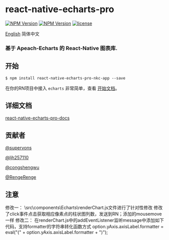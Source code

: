 
# react-native-echarts-pro
[![NPM Version](https://img.shields.io/npm/v/react-native-echarts-pro.svg?style=flat)](https://www.npmjs.com/package/react-native-echarts-pro)
[![NPM Version](https://img.shields.io/npm/dm/react-native-echarts-pro.svg?style=flat)](https://www.npmjs.com/package/react-native-echarts-pro)
[![license](https://img.shields.io/badge/license-MIT%20License-00AAAA.svg)](https://github.com/supervons/react-native-echarts-pro/blob/master/LICENSE)

[English](/README.md "english readme")  简体中文
###  基于 Apeach-Echarts 的 React-Native 图表库.

## 开始

`$ npm install react-native-echarts-pro-nkc-app --save`

在你的RN项目中接入 `echarts` 非常简单，查看 [开始文档](https://supervons.github.io/react-native-echarts-pro-docs/zh-cn/docs/intro)。

## 详细文档
[react-native-echarts-pro-docs](https://supervons.github.io/react-native-echarts-pro-docs/zh-cn/)

## 贡献者

[@supervons](https://github.com/supervons)

[@ljh257110](https://github.com/ljh257110)

[@congshengwu](https://github.com/congshengwu)

[@RengeRenge](https://github.com/RengeRenge)
## 注意
修改一：
\src\components\Echarts\renderChart.js文件进行了针对性修改
修改了click事件点击获取相应像素点的柱状图列数，发送到RN；添加的mousemove一样
修改二：
在renderChart.js中的addEventListener监听message中添加如下代码，支持formatter的字符串转化函数方式
option.yAxis.axisLabel.formatter = eval("(" + option.yAxis.axisLabel.formatter + ")");
